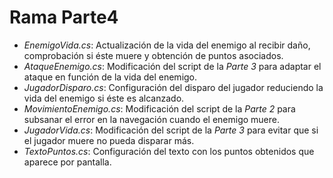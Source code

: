 # Rama Parte4

+ _EnemigoVida.cs_: Actualización de la vida del enemigo al recibir daño, comprobación si éste muere y obtención de puntos asociados.
+ _AtaqueEnemigo.cs_: Modificación del script de la _Parte 3_ para adaptar el ataque en función de la vida del enemigo.
+ _JugadorDisparo.cs_: Configuración del disparo del jugador reduciendo la vida del enemigo si éste es alcanzado.
+ _MovimientoEnemigo.cs_: Modificación del script de la _Parte 2_ para subsanar el error en la navegación cuando el enemigo muere.
+ _JugadorVida.cs_: Modificación del script de la _Parte 3_ para evitar que si el jugador muere no pueda disparar más.
+ _TextoPuntos.cs_: Configuración del texto con los puntos obtenidos que aparece por pantalla.
